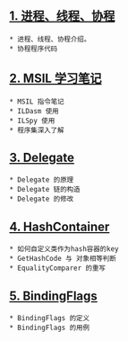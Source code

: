 
## [1. 进程、线程、协程](Coroutine/README.md)  
    * 进程、线程、协程介绍。
    * 协程程序代码

## [2. MSIL 学习笔记](MSIL/README.md)  
    * MSIL 指令笔记
    * ILDasm 使用
    * ILSpy 使用
    * 程序集深入了解

## [3. Delegate](Delegate/README.md)  
    * Delegate 的原理
    * Delegate 链的构造
    * Delegate 的修改

## [4. HashContainer](HashContainer/README.md)  
    * 如何自定义类作为hash容器的key
    * GetHashCode 与 对象相等判断
    * EqualityComparer 的重写

## [5. BindingFlags](BindingFlags/README.md) 
    * BindingFlags 的定义
    * BindingFlags 的用例